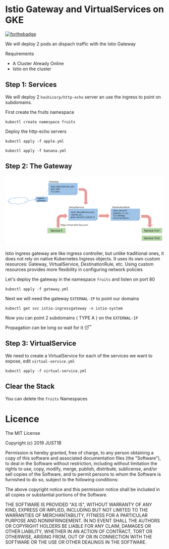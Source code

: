 # Istio Gateway and VirtualServices on GKE

[![forthebadge](https://forthebadge.com/images/badges/made-with-go.svg)](https://forthebadge.com)

We will deploy 2 pods an dispach traffic with the Istio Gateway

Requirements

- A Cluster Already Online
- Istio on the cluster

## Step 1: Services

We will deploy 2 `hashicorp/http-echo` server an use the ingress to point on subdomains.

First create the fruits namespace

```
kubectl create namespace fruits
```

Deploy the http-echo servers

```
kubectl apply -f apple.yml
```

```
kubectl apply -f banana.yml
```

## Step 2: The Gateway

![index](https://github.com/Just1B/Kubernetes_Istio_Gateway/raw/master/screens/gateway.png)

Istio ingress gateway are like ingress controller, but unlike traditional ones, it does not rely on native Kubernetes Ingress objects. It uses its own custom resources: Gateway, VirtualService, DestinationRule, etc. Using custom resources provides more flexibility in configuring network policies

Let's deploy the gateway in the namespace `fruits` and listen on port 80

```
kubectl apply -f gateway.yml
```

Next we will need the gateway `EXTERNAL-IP` to point our domains

```
kubectl get svc istio-ingressgateway -n istio-system
```

Now you can point 2 subdomains ( TYPE A ) on the `EXTERNAL-IP`

Propagation can be long so wait for it 😴

## Step 3: VirtualService

We need to create a VirtualService for each of the services we want to expose, edit `virtual-service.yml`

```
kubectl apply -f virtual-service.yml
```

## Clear the Stack

You can delete the `fruits` Namespaces

# Licence

The MIT License

Copyright (c) 2019 JUST1B

Permission is hereby granted, free of charge, to any person obtaining a copy of this software and associated documentation files (the "Software"), to deal in the Software without restriction, including without limitation the rights to use, copy, modify, merge, publish, distribute, sublicense, and/or sell copies of the Software, and to permit persons to whom the Software is furnished to do so, subject to the following conditions:

The above copyright notice and this permission notice shall be included in all copies or substantial portions of the Software.

THE SOFTWARE IS PROVIDED "AS IS", WITHOUT WARRANTY OF ANY KIND, EXPRESS OR IMPLIED, INCLUDING BUT NOT LIMITED TO THE WARRANTIES OF MERCHANTABILITY, FITNESS FOR A PARTICULAR PURPOSE AND NONINFRINGEMENT. IN NO EVENT SHALL THE AUTHORS OR COPYRIGHT HOLDERS BE LIABLE FOR ANY CLAIM, DAMAGES OR OTHER LIABILITY, WHETHER IN AN ACTION OF CONTRACT, TORT OR OTHERWISE, ARISING FROM, OUT OF OR IN CONNECTION WITH THE SOFTWARE OR THE USE OR OTHER DEALINGS IN THE SOFTWARE.
